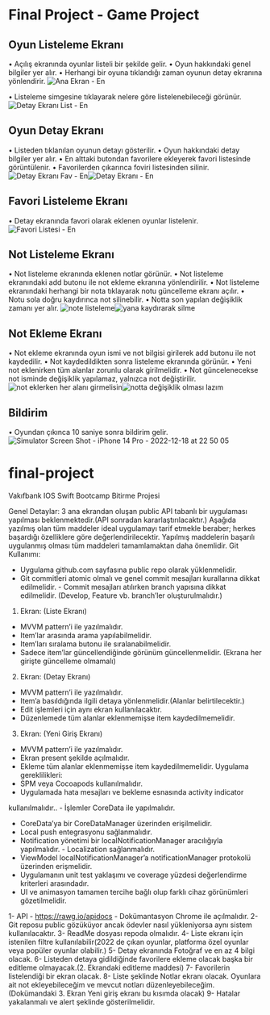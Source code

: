 # Final Project - Game Project

## Oyun Listeleme Ekranı
• Açılış ekranında oyunlar listeli bir şekilde gelir.
• Oyun hakkındaki genel bilgiler yer alır.
• Herhangi bir oyuna tıklandığı zaman oyunun detay ekranına yönlendirir.
![Ana Ekran - En](https://user-images.githubusercontent.com/101670054/208315624-fc4ce1d5-b2b4-4802-837c-e7cae397394b.png)

• Listeleme simgesine tıklayarak nelere göre listelenebileceği görünür.
![Detay Ekranı List - En](https://user-images.githubusercontent.com/101670054/208315954-e8c5650b-7c86-465f-9ba3-a1b303a41f76.png)

## Oyun Detay Ekranı

• Listeden tıklanılan oyunun detayı gösterilir.
• Oyun hakkındaki detay bilgiler yer alır.
• En alttaki butondan favorilere ekleyerek favori listesinde görüntülenir.
• Favorilerden çıkarınca foviri listesinden silinir.
![Detay Ekranı Fav - En](https://user-images.githubusercontent.com/101670054/208316058-90d1a571-a244-4d6e-a384-e2bb96b859d4.png)![Detay Ekranı - En](https://user-images.githubusercontent.com/101670054/208316055-f28d00fe-cead-40f2-868b-80ed4386f156.png)

## Favori Listeleme Ekranı
• Detay ekranında favori olarak eklenen oyunlar listelenir.
![Favori Listesi - En](https://user-images.githubusercontent.com/101670054/208316116-1641d64a-23f0-4c1b-b07e-ee6bb57a89d4.png)

## Not Listeleme Ekranı
• Not listeleme ekranında eklenen notlar görünür. 
• Not listeleme ekranındaki add butonu ile not ekleme ekranına yönlendirilir.
• Not listeleme ekranındaki herhangi bir nota tıklayarak notu güncelleme ekranı açılır.
• Notu sola doğru kaydırınca not silinebilir.
• Notta son yapılan değişiklik zamanı yer alır.
![note listeleme](https://user-images.githubusercontent.com/101670054/208316144-b36551ab-5107-4ff2-829d-cb0d58aa8d7a.png)![yana kaydırarak silme](https://user-images.githubusercontent.com/101670054/208316195-8d743cc1-bd95-4ef5-b3b9-3b904a1e052c.png)

## Not Ekleme Ekranı
• Not ekleme ekranında oyun ismi ve not bilgisi girilerek add butonu ile not kaydedilir. 
• Not kaydedildikten sonra listeleme ekranında görünür.
• Yeni not eklenirken tüm alanlar zorunlu olarak girilmelidir.
• Not güncelenecekse not isminde değişiklik yapılamaz, yalnızca not değiştirilir. 
![not eklerken her alanı girmelisin](https://user-images.githubusercontent.com/101670054/208316376-4ebb142c-72c0-4d1e-9cb7-9f1c42636201.png)![notta değişiklik olması lazım](https://user-images.githubusercontent.com/101670054/208316378-79045627-a1d8-4997-955e-88934c8f55e2.png)

## Bildirim
• Oyundan çıkınca 10 saniye sonra bildirim gelir.
![Simulator Screen Shot - iPhone 14 Pro - 2022-12-18 at 22 50 05](https://user-images.githubusercontent.com/101670054/208316430-0ee6e1c0-3e16-4e7e-8c95-03cddc150590.png)


# final-project

Vakıfbank IOS Swift Bootcamp Bitirme Projesi

Genel Detaylar:
3 ana ekrandan oluşan public API tabanlı bir uygulaması yapılması beklenmektedir.(API
sonradan kararlaştırılacaktır.)
Aşağıda yazılmış olan tüm maddeler ideal uygulamayı tarif etmekle beraber; herkes
başardığı özelliklere göre değerlendirilecektir.
Yapılmış maddelerin başarılı uygulanmış olması tüm maddeleri tamamlamaktan daha
önemlidir.
Git Kullanımı:
- Uygulama github.com sayfasına public repo olarak yüklenmelidir.
- Git commitleri atomic olmalı ve genel commit mesajları kurallarına dikkat
edilmelidir. - Commit mesajları atılırken branch yapısına dikkat edilmelidir.
(Develop, Feature vb. branch’ler oluşturulmalıdır.)
1. Ekran: (Liste Ekranı)
- MVVM pattern’i ile yazılmalıdır.
- Item’lar arasında arama yapılabilmelidir.
- Item’ları sıralama butonu ile sıralanabilmelidir.
- Sadece item’lar güncellendiğinde görünüm güncellenmelidir. (Ekrana her
girişte güncelleme olmamalı)
2. Ekran: (Detay Ekranı)
- MVVM pattern’i ile yazılmalıdır.
- Item’a basıldığında ilgili detaya yönlenmelidir.(Alanlar belirtilecektir.)
- Edit işlemleri için aynı ekran kullanılacaktır.
- Düzenlemede tüm alanlar eklenmemişse item kaydedilmemelidir.
3. Ekran: (Yeni Giriş Ekranı)
- MVVM pattern’i ile yazılmalıdır.
- Ekran present şekilde açılmalıdır.
- Ekleme tüm alanlar eklenmemişse item kaydedilmemelidir.
Uygulama gereklilikleri:
- SPM veya Cocoapods kullanılmalıdır.
- Uygulamada hata mesajları ve bekleme esnasında activity indicator

kullanılmalıdır.. - İşlemler CoreData ile yapılmalıdır.
- CoreData’ya bir CoreDataManager üzerinden erişilmelidir.
- Local push entegrasyonu sağlanmalıdır.
- Notification yönetimi bir localNotificationManager aracılığıyla
yapılmalıdır. - Localization sağlanmalıdır.
- ViewModel localNotificationManager’a notificationManager protokolü üzerinden
erişmelidir.
- Uygulamanın unit test yaklaşımı ve coverage yüzdesi değerlendirme kriterleri
arasındadır.
- UI ve animasyon tamamen tercihe bağlı olup farklı cihaz görünümleri
gözetilmelidir.

1- API - https://rawg.io/apidocs - Dokümantasyon Chrome ile açılmalıdır.
2- Git reposu public gözüküyor ancak ödevler nasıl yükleniyorsa aynı sistem kullanılacaktır.
3- ReadMe dosyası repoda olmalıdır.
4- Liste ekranı için istenilen filtre kullanılabilir(2022 de çıkan oyunlar, platforma özel
oyunlar veya popüler oyunlar olabilir.)
5- Detay ekranında Fotoğraf ve en az 4 bilgi olacak.
6- Listeden detaya gidildiğinde favorilere ekleme olacak başka bir editleme olmayacak.(2.
Ekrandaki editleme maddesi)
7- Favorilerin listelendiği bir ekran olacak.
8- Liste şeklinde Notlar ekranı olacak. Oyunlara ait not ekleyebileceğim ve mevcut notları
düzenleyebileceğim.(Dokümandaki 3. Ekran Yeni giriş ekranı bu kısımda olacak)
9- Hatalar yakalanmalı ve alert şeklinde gösterilmelidir.
